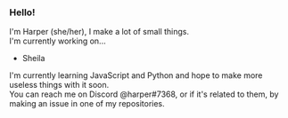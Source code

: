 ### Hello!
I'm Harper (she/her), I make a lot of small things.  
I'm currently working on...  
- Sheila

I'm currently learning JavaScript and Python and hope to make more useless things with it soon.  
You can reach me on Discord @harper#7368, or if it's related to them, by making an issue in one of my repositories.  

